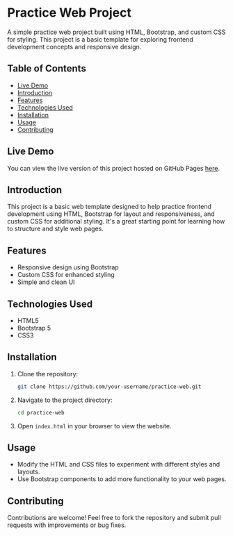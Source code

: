 # Practice Web Project

A simple practice web project built using HTML, Bootstrap, and custom CSS for styling. This project is a basic template for exploring frontend development concepts and responsive design.

## Table of Contents
- [Live Demo](#live-demo)
- [Introduction](#introduction)
- [Features](#features)
- [Technologies Used](#technologies-used)
- [Installation](#installation)
- [Usage](#usage)
- [Contributing](#contributing)

## Live Demo
You can view the live version of this project hosted on GitHub Pages [here](https://udara18.github.io/studio/).

## Introduction
This project is a basic web template designed to help practice frontend development using HTML, Bootstrap for layout and responsiveness, and custom CSS for additional styling. It's a great starting point for learning how to structure and style web pages.

## Features
- Responsive design using Bootstrap
- Custom CSS for enhanced styling
- Simple and clean UI

## Technologies Used
- HTML5
- Bootstrap 5
- CSS3

## Installation
1. Clone the repository:
    ```bash
    git clone https://github.com/your-username/practice-web.git
    ```
2. Navigate to the project directory:
    ```bash
    cd practice-web
    ```
3. Open `index.html` in your browser to view the website.

## Usage
- Modify the HTML and CSS files to experiment with different styles and layouts.
- Use Bootstrap components to add more functionality to your web pages.


## Contributing
Contributions are welcome! Feel free to fork the repository and submit pull requests with improvements or bug fixes.

